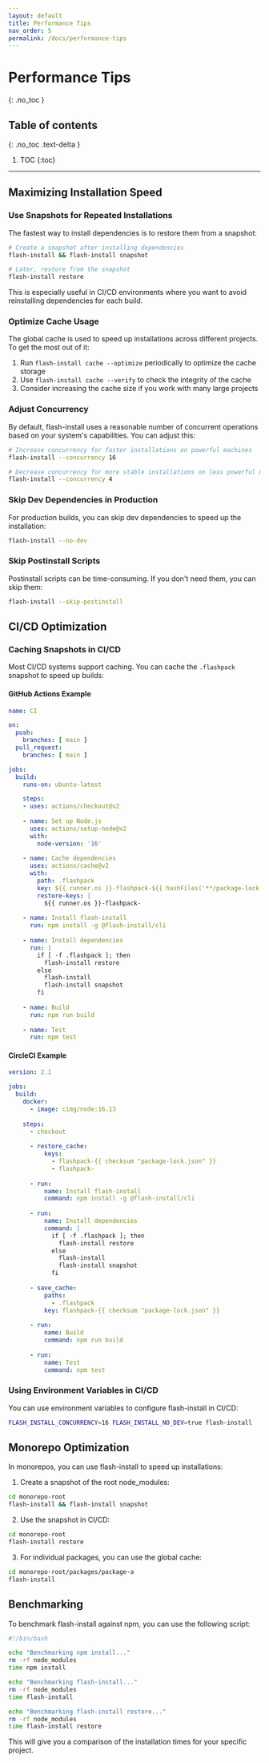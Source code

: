 ```yaml
---
layout: default
title: Performance Tips
nav_order: 5
permalink: /docs/performance-tips
---
```


# Performance Tips
{: .no_toc }

## Table of contents
{: .no_toc .text-delta }

1. TOC
{:toc}

---

## Maximizing Installation Speed

### Use Snapshots for Repeated Installations

The fastest way to install dependencies is to restore them from a snapshot:

```bash
# Create a snapshot after installing dependencies
flash-install && flash-install snapshot

# Later, restore from the snapshot
flash-install restore
```

This is especially useful in CI/CD environments where you want to avoid reinstalling dependencies for each build.

### Optimize Cache Usage

The global cache is used to speed up installations across different projects. To get the most out of it:

1. Run `flash-install cache --optimize` periodically to optimize the cache storage
2. Use `flash-install cache --verify` to check the integrity of the cache
3. Consider increasing the cache size if you work with many large projects

### Adjust Concurrency

By default, flash-install uses a reasonable number of concurrent operations based on your system's capabilities. You can adjust this:

```bash
# Increase concurrency for faster installations on powerful machines
flash-install --concurrency 16

# Decrease concurrency for more stable installations on less powerful machines
flash-install --concurrency 4
```

### Skip Dev Dependencies in Production

For production builds, you can skip dev dependencies to speed up the installation:

```bash
flash-install --no-dev
```

### Skip Postinstall Scripts

Postinstall scripts can be time-consuming. If you don't need them, you can skip them:

```bash
flash-install --skip-postinstall
```

## CI/CD Optimization

### Caching Snapshots in CI/CD

Most CI/CD systems support caching. You can cache the `.flashpack` snapshot to speed up builds:

#### GitHub Actions Example

```yaml
name: CI

on:
  push:
    branches: [ main ]
  pull_request:
    branches: [ main ]

jobs:
  build:
    runs-on: ubuntu-latest

    steps:
    - uses: actions/checkout@v2
    
    - name: Set up Node.js
      uses: actions/setup-node@v2
      with:
        node-version: '16'
    
    - name: Cache dependencies
      uses: actions/cache@v2
      with:
        path: .flashpack
        key: ${{ runner.os }}-flashpack-${{ hashFiles('**/package-lock.json') }}
        restore-keys: |
          ${{ runner.os }}-flashpack-
    
    - name: Install flash-install
      run: npm install -g @flash-install/cli
    
    - name: Install dependencies
      run: |
        if [ -f .flashpack ]; then
          flash-install restore
        else
          flash-install
          flash-install snapshot
        fi
    
    - name: Build
      run: npm run build
    
    - name: Test
      run: npm test
```

#### CircleCI Example

```yaml
version: 2.1

jobs:
  build:
    docker:
      - image: cimg/node:16.13
    
    steps:
      - checkout
      
      - restore_cache:
          keys:
            - flashpack-{{ checksum "package-lock.json" }}
            - flashpack-
      
      - run:
          name: Install flash-install
          command: npm install -g @flash-install/cli
      
      - run:
          name: Install dependencies
          command: |
            if [ -f .flashpack ]; then
              flash-install restore
            else
              flash-install
              flash-install snapshot
            fi
      
      - save_cache:
          paths:
            - .flashpack
          key: flashpack-{{ checksum "package-lock.json" }}
      
      - run:
          name: Build
          command: npm run build
      
      - run:
          name: Test
          command: npm test
```

### Using Environment Variables in CI/CD

You can use environment variables to configure flash-install in CI/CD:

```bash
FLASH_INSTALL_CONCURRENCY=16 FLASH_INSTALL_NO_DEV=true flash-install
```

## Monorepo Optimization

In monorepos, you can use flash-install to speed up installations:

1. Create a snapshot of the root node_modules:

```bash
cd monorepo-root
flash-install && flash-install snapshot
```

2. Use the snapshot in CI/CD:

```bash
cd monorepo-root
flash-install restore
```

3. For individual packages, you can use the global cache:

```bash
cd monorepo-root/packages/package-a
flash-install
```

## Benchmarking

To benchmark flash-install against npm, you can use the following script:

```bash
#!/bin/bash

echo "Benchmarking npm install..."
rm -rf node_modules
time npm install

echo "Benchmarking flash-install..."
rm -rf node_modules
time flash-install

echo "Benchmarking flash-install restore..."
rm -rf node_modules
time flash-install restore
```

This will give you a comparison of the installation times for your specific project.
